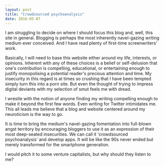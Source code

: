 ```yaml
---
layout: post
title: "Crowdsourced psychoanalysis"
date: 2016-05-07
---
```


I am struggling to decide on where I should focus this blog and, well, this site in general. Blogging is perhaps the most inherently navel-gazing writing medium ever conceived. And I have read plenty of first-time screenwriters' work.

Basically, I will need to base this website either around my life, interests, or opinions. Inherent with any of these choices is a belief or self-delusion that one's contribution is compelling, educational, or entertaining enough to justify monopolising a potential reader's precious attention and time. My insecurity in this regard is at times so crushing that I have been tempted simply turn this into a porn site. But even the thought of trying to impress digital deviants with my selection of smut feels me with dread.

I wrestle with the notion of anyone finding my writing compelling enough to make it beyond the first few words. Even writing for Twitter intimidates me. This all leads me believe that a blog and website centered around my neuroticism is the way to go. 

It is time to bring the medium's navel-gazing fomentation into full-blown angst territory by encouraging bloggers to use it as an expression of their most deep-seated insecurities. We can call it 'crowdsourced psychoanalysis' and develop apps. It will be like the 90s never ended but merely transformed for the smartphone generation.

I would pitch it to some venture capitalists, but why should they listen to me?

